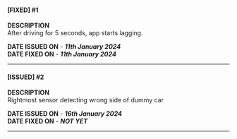 #### [FIXED] #1  
**DESCRIPTION**  
After driving for 5 seconds, app starts lagging.

**DATE ISSUED ON** - ***11th January 2024***  
**DATE FIXED ON** - ***11th January 2024***  

---

#### [ISSUED] #2
**DESCRIPTION**  
Rightmost sensor detecting wrong side of dummy car

**DATE ISSUED ON** - ***16th January 2024***  
**DATE FIXED ON** - ***NOT YET***  

---
